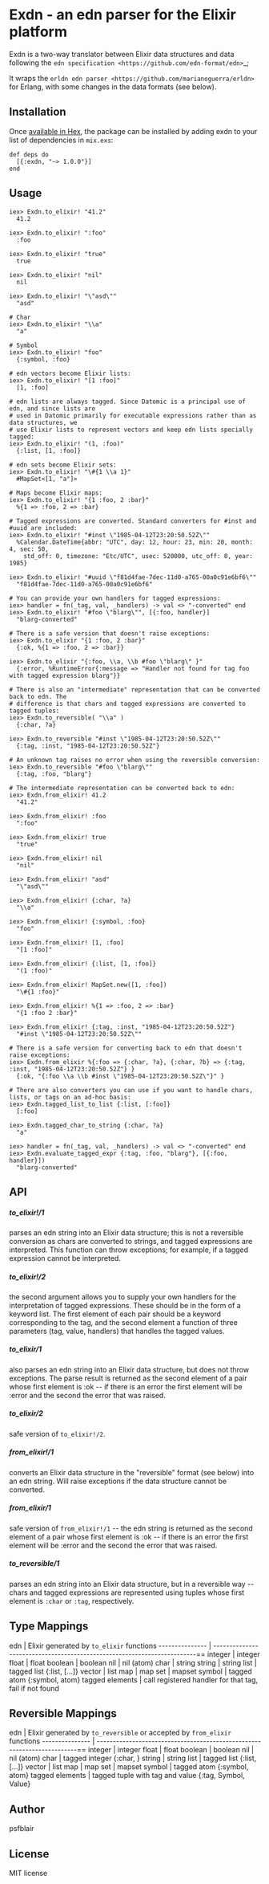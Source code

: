 # Exdn - an edn parser for the Elixir platform

Exdn is a two-way translator between Elixir data structures and data 
following the `edn specification <https://github.com/edn-format/edn>`_;

It wraps the `erldn edn parser <https://github.com/marianoguerra/erldn>` 
for Erlang, with some changes in the data formats (see below).

## Installation

Once [available in Hex](https://hex.pm/docs/publish), the package can be installed 
by adding exdn to your list of dependencies in `mix.exs`:

    def deps do
      [{:exdn, "~> 1.0.0"}]
    end

## Usage

    iex> Exdn.to_elixir! "41.2"
      41.2

    iex> Exdn.to_elixir! ":foo"
      :foo

    iex> Exdn.to_elixir! "true"
      true

    iex> Exdn.to_elixir! "nil"
      nil

    iex> Exdn.to_elixir! "\"asd\""
      "asd"

    # Char
    iex> Exdn.to_elixir! "\\a"
      "a"
    
    # Symbol
    iex> Exdn.to_elixir! "foo"
      {:symbol, :foo}

    # edn vectors become Elixir lists:
    iex> Exdn.to_elixir! "[1 :foo]"
      [1, :foo]

    # edn lists are always tagged. Since Datomic is a principal use of edn, and since lists are 
    # used in Datomic primarily for executable expressions rather than as data structures, we 
    # use Elixir lists to represent vectors and keep edn lists specially tagged:    
    iex> Exdn.to_elixir! "(1, :foo)"
      {:list, [1, :foo]}

    # edn sets become Elixir sets:
    iex> Exdn.to_elixir! "\#{1 \\a 1}"
      #MapSet<[1, "a"]>

    # Maps become Elixir maps:
    iex> Exdn.to_elixir! "{1 :foo, 2 :bar}"
      %{1 => :foo, 2 => :bar}

    # Tagged expressions are converted. Standard converters for #inst and #uuid are included:
    iex> Exdn.to_elixir! "#inst \"1985-04-12T23:20:50.52Z\"" 
      %Calendar.DateTime{abbr: "UTC", day: 12, hour: 23, min: 20, month: 4, sec: 50,
        std_off: 0, timezone: "Etc/UTC", usec: 520000, utc_off: 0, year: 1985}

    iex> Exdn.to_elixir! "#uuid \"f81d4fae-7dec-11d0-a765-00a0c91e6bf6\"" 
      "f81d4fae-7dec-11d0-a765-00a0c91e6bf6"

    # You can provide your own handlers for tagged expressions:
    iex> handler = fn(_tag, val, _handlers) -> val <> "-converted" end
    iex> Exdn.to_elixir! "#foo \"blarg\"", [{:foo, handler}] 
      "blarg-converted"

    # There is a safe version that doesn't raise exceptions:
    iex> Exdn.to_elixir "{1 :foo, 2 :bar}"
      {:ok, %{1 => :foo, 2 => :bar}}

    iex> Exdn.to_elixir "{:foo, \\a, \\b #foo \"blarg\" }"
      {:error, %RuntimeError{:message => "Handler not found for tag foo with tagged expression blarg"}}

    # There is also an "intermediate" representation that can be converted back to edn. The 
    # difference is that chars and tagged expressions are converted to tagged tuples:    
    iex> Exdn.to_reversible( "\\a" )
      {:char, ?a}
    
    iex> Exdn.to_reversible "#inst \"1985-04-12T23:20:50.52Z\""
      {:tag, :inst, "1985-04-12T23:20:50.52Z"}

    # An unknown tag raises no error when using the reversible conversion:
    iex> Exdn.to_reversible "#foo \"blarg\""
      {:tag, :foo, "blarg"}

    # The intermediate representation can be converted back to edn:
    iex> Exdn.from_elixir! 41.2
      "41.2"

    iex> Exdn.from_elixir! :foo
      ":foo"

    iex> Exdn.from_elixir! true
      "true"

    iex> Exdn.from_elixir! nil
      "nil"

    iex> Exdn.from_elixir! "asd"
      "\"asd\""

    iex> Exdn.from_elixir! {:char, ?a}
      "\\a"

    iex> Exdn.from_elixir! {:symbol, :foo}
      "foo"

    iex> Exdn.from_elixir! [1, :foo]
      "[1 :foo]"

    iex> Exdn.from_elixir! {:list, [1, :foo]}
      "(1 :foo)"

    iex> Exdn.from_elixir! MapSet.new([1, :foo])
      "\#{1 :foo}"

    iex> Exdn.from_elixir! %{1 => :foo, 2 => :bar}
      "{1 :foo 2 :bar}"

    iex> Exdn.from_elixir! {:tag, :inst, "1985-04-12T23:20:50.52Z"}
      "#inst \"1985-04-12T23:20:50.52Z\""

    # There is a safe version for converting back to edn that doesn't raise exceptions:
    iex> Exdn.from_elixir %{:foo => {:char, ?a}, {:char, ?b} => {:tag, :inst, "1985-04-12T23:20:50.52Z"} }
      {:ok, "{:foo \\a \\b #inst \"1985-04-12T23:20:50.52Z\"}" }
    
    # There are also converters you can use if you want to handle chars, lists, or tags on an ad-hoc basis:
    iex> Exdn.tagged_list_to_list {:list, [:foo]}
      [:foo]
    
    iex> Exdn.tagged_char_to_string {:char, ?a}
      "a"
    
    iex> handler = fn(_tag, val, _handlers) -> val <> "-converted" end
    iex> Exdn.evaluate_tagged_expr {:tag, :foo, "blarg"}, [{:foo, handler}])
      "blarg-converted"

## API

##### to_elixir!/1

   parses an edn string into an Elixir data structure; this is not a reversible
   conversion as chars are converted to strings, and tagged expressions are 
   interpreted. This function can throw exceptions; for example, if a tagged
   expression cannot be interpreted.

##### to_elixir!/2

   the second argument allows you to supply your own handlers for the interpretation
   of tagged expressions. These should be in the form of a keyword list.
   The first element of each pair should be a keyword corresponding to the tag,
   and the second element a function of three parameters (tag, value, handlers)
   that handles the tagged values.

##### to_elixir/1

   also parses an edn string into an Elixir data structure, but does not throw
   exceptions. The parse result is returned as the second element of a pair 
   whose first element is :ok -- if there is an error the first element will
   be :error and the second the error that was raised.

##### to_elixir/2

   safe version of `to_elixir!/2`.

##### from_elixir!/1

   converts an Elixir data structure in the "reversible" format (see below) into 
   an edn string. Will raise exceptions if the data structure cannot be converted.

##### from_elixir/1

   safe version of `from_elixir!/1` -- the edn string is returned as the second 
   element of a pair whose first element is :ok -- if there is an error the first 
   element will be :error and the second the error that was raised.

##### to_reversible/1    

   parses an edn string into an Elixir data structure, but in a reversible way --
   chars and tagged expressions are represented using tuples whose first element
   is `:char` or `:tag`, respectively.


## Type Mappings

edn	            | Elixir generated by `to_elixir` functions
--------------- | ------------------------------------------------------------------------==
integer	        | integer
float	          | float
boolean	        | boolean
nil	            | nil (atom)
char            | string
string	        | string
list	          | tagged list {:list, [...]}
vector	        | list
map	            | map
set	            | mapset
symbol	        | tagged atom {:symbol, atom}
tagged elements	| call registered handler for that tag, fail if not found


## Reversible Mappings

edn             | Elixir generated by `to_reversible` or accepted by `from_elixir` functions
--------------- | ------------------------------------------------------------------------==
integer	        | integer
float	          | float
boolean	        | boolean
nil	            | nil (atom)
char            | tagged integer {:char, <integer>}
string	        | string
list	          | tagged list {:list, [...]}
vector	        | list
map	            | map
set	            | mapset
symbol	        | tagged atom {:symbol, atom}
tagged elements | tagged tuple with tag and value {:tag, Symbol, Value}

## Author

psfblair

## License

MIT license
